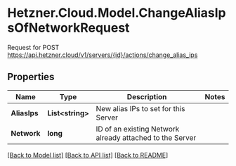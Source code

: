 # Hetzner.Cloud.Model.ChangeAliasIpsOfNetworkRequest
Request for POST https://api.hetzner.cloud/v1/servers/{id}/actions/change_alias_ips

## Properties

Name | Type | Description | Notes
------------ | ------------- | ------------- | -------------
**AliasIps** | **List&lt;string&gt;** | New alias IPs to set for this Server | 
**Network** | **long** | ID of an existing Network already attached to the Server | 

[[Back to Model list]](../../README.md#documentation-for-models) [[Back to API list]](../../README.md#documentation-for-api-endpoints) [[Back to README]](../../README.md)

